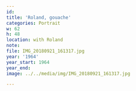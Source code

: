 ```yaml
---
id:
title: 'Roland, gouache'
categories: Portrait
w: 62
h: 48
location: with Roland
note:
file: IMG_20180921_161317.jpg
year: '1964'
year_start: 1964
year_end:
image: ../../media/img/IMG_20180921_161317.jpg

---
```

